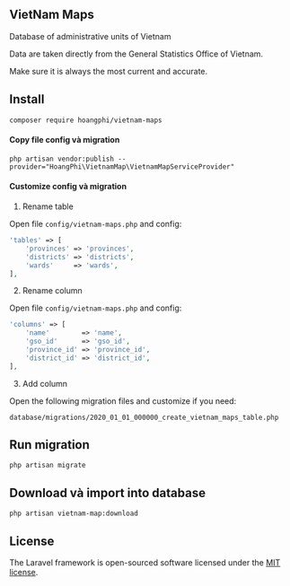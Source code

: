 ## VietNam Maps

Database of administrative units of Vietnam

Data are taken directly from the General Statistics Office of Vietnam.
 
Make sure it is always the most current and accurate.

## Install

```shell
composer require hoangphi/vietnam-maps
```

#### Copy file config và migration

```shell
php artisan vendor:publish --provider="HoangPhi\VietnamMap\VietnamMapServiceProvider"
```

#### Customize config và migration

1. Rename table

Open file `config/vietnam-maps.php` and config:

```php
'tables' => [
    'provinces' => 'provinces',
    'districts' => 'districts',
    'wards'     => 'wards',
],
```

2. Rename column

Open file `config/vietnam-maps.php` and config:

```php
'columns' => [
    'name'        => 'name',
    'gso_id'      => 'gso_id',
    'province_id' => 'province_id',
    'district_id' => 'district_id',
],
```

3. Add column

Open the following migration files and customize if you need:

```shell
database/migrations/2020_01_01_000000_create_vietnam_maps_table.php
```

## Run migration

```shell
php artisan migrate
```

## Download và import into database

```shell
php artisan vietnam-map:download
```

## License

The Laravel framework is open-sourced software licensed under the [MIT license](https://opensource.org/licenses/MIT).
